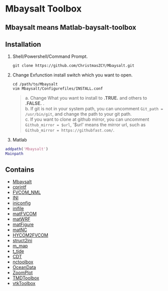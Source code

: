 <!--
 * @ -*- coding:UTF-8 -*-: 
 * @#########################: 
 * @Author: Christmas
 * @Date: 2023-09-18 21:13:00
 * @LastEditTime: 2024-01-31 20:51:36
 * @Description: 
-->

# Mbaysalt Toolbox

## Mbaysalt means Matlab-baysalt-toolbox

## Installation

1. Shell/Powershell/Command Prompt.

   ```shell
   git clone https://github.com/ChristmasZCY/Mbaysalt.git
   ```
2. Change Exfunction install switch which you want to open.

   ```shell
   cd /path/to/Mbaysalt
   vim Mbaysalt/Configurefiles/INSTALL.conf
   ```

   > a. Change What you want to install to **.TRUE.** and others to **.FALSE.** . \
   > b. If git is not in your system path, you can uncomment `Git_path = /usr/bin/git`, and change the path to your git path. \
   > c. If you want to clone at github mirror, you can uncomment `Github_mirror = $url`, '$url' means the mirror url, such as `Github_mirror = https://githubfast.com/`. 
   >
3. Matlab

```matlab
addpath('Mbaysalt')
Mainpath
```

## Contains

- [Mbaysalt](https://github.com/ChristmasZCY/Mbaysalt)
- [cprintf](https://www.mathworks.com/matlabcentral/fileexchange/24093-cprintf-display-formatted-colored-text-in-the-command-window)
- [FVCOM_NML](https://github.com/SiqiLiOcean/FVCOM_NML)
- [INI](https://ww2.mathworks.cn/matlabcentral/fileexchange/55766-ini)
- [iniconfig](https://ww2.mathworks.cn/matlabcentral/fileexchange/24992-ini-config)
- [inifile](https://ww2.mathworks.cn/matlabcentral/fileexchange/2976-inifile)
- [matFVCOM](https://github.com/SiqiLiOcean/matFVCOM)
- [matWRF](https://github.com/SiqiLiOcean/matWRF)
- [matFigure](https://github.com/SiqiLiOcean/matFigure)
- [matNC](https://github.com/SiqiLiOcean/matNC)
- [HYCOM2FVCOM](https://github.com/SiqiLiOcean/HYCOM2FVCOM)
- [struct2ini](https://ww2.mathworks.cn/matlabcentral/fileexchange/22079-struct2ini)
- [m_map](https://www.eoas.ubc.ca/~rich/map.html)
- [t_tide](https://www.eoas.ubc.ca/~rich/#T_Tide)
- [CDT](https://github.com/chadagreene/CDT)
- [nctoolbox](https://github.com/nctoolbox/nctoolbox)
- [OceanData](https://github.com/SiqiLiOcean/OceanData)
- [ZoomPlot](https://github.com/iqiukp/ZoomPlot-MATLAB)
- [TMDToolbox](https://github.com/EarthAndSpaceResearch/TMD_Matlab_Toolbox_v2.5)
- [vtkToolbox](https://github.com/KIT-IBT/vtkToolbox)

